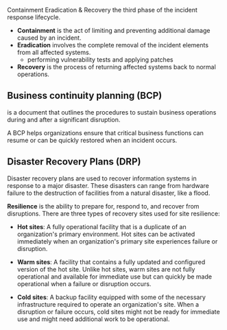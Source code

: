 Containment Eradication & Recovery
the third phase of the incident response lifecycle.
- **Containment** is the act of limiting and preventing additional damage caused by an incident.
- **Eradication** involves the complete removal of the incident elements from all affected systems. 
	- performing vulnerability tests and applying patches
- **Recovery** is the process of returning affected systems back to normal operations.


## Business continuity planning (BCP)
is a document that outlines the procedures to sustain business operations during and after a significant disruption.

A BCP helps organizations ensure that critical business functions can resume or can be quickly restored when an incident occurs.

## Disaster Recovery Plans (DRP)
Disaster recovery plans are used to recover information systems in response to a major disaster. These disasters can range from hardware failure to the destruction of facilities from a natural disaster, like a flood.


**Resilience** is the ability to prepare for, respond to, and recover from disruptions.
There are three types of recovery sites used for site resilience:

- **Hot sites**: A fully operational facility that is a duplicate of an organization's primary environment. Hot sites can be activated immediately when an organization's primary site experiences failure or disruption.
    
- **Warm sites**: A facility that contains a fully updated and configured version of the hot site. Unlike hot sites, warm sites are not fully operational and available for immediate use but can quickly be made operational when a failure or disruption occurs.
    
- **Cold sites**: A backup facility equipped with some of the necessary infrastructure required to operate an organization's site. When a disruption or failure occurs, cold sites might not be ready for immediate use and might need additional work to be operational.